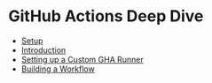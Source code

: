 # GitHub Actions Deep Dive

- [Setup](docs/setup.md)
- [Introduction](docs/introduction.md)
- [Setting up a Custom GHA Runner](docs/setup-custom-runner.md)
- [Building a Workflow](docs/building-a-workflow.md)